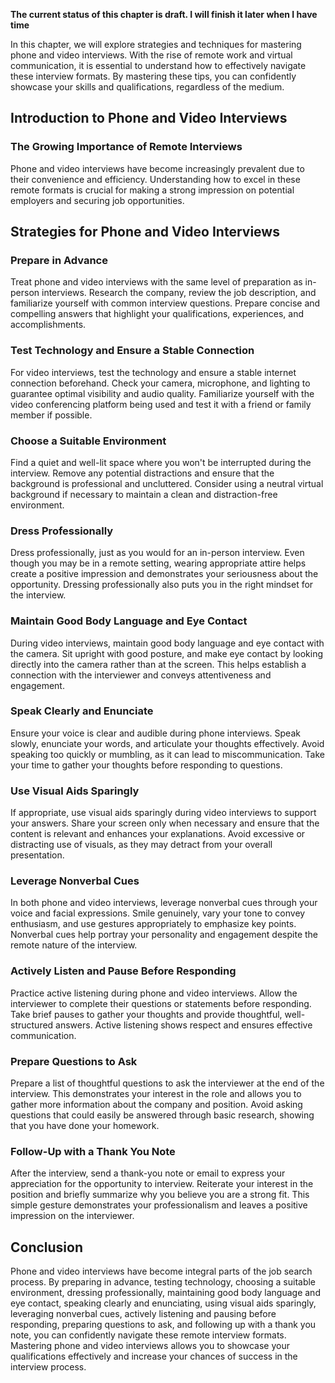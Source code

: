 **The current status of this chapter is draft. I will finish it later when I have time**

In this chapter, we will explore strategies and techniques for mastering phone and video interviews. With the rise of remote work and virtual communication, it is essential to understand how to effectively navigate these interview formats. By mastering these tips, you can confidently showcase your skills and qualifications, regardless of the medium.

Introduction to Phone and Video Interviews
------------------------------------------

### The Growing Importance of Remote Interviews

Phone and video interviews have become increasingly prevalent due to their convenience and efficiency. Understanding how to excel in these remote formats is crucial for making a strong impression on potential employers and securing job opportunities.

Strategies for Phone and Video Interviews
-----------------------------------------

### Prepare in Advance

Treat phone and video interviews with the same level of preparation as in-person interviews. Research the company, review the job description, and familiarize yourself with common interview questions. Prepare concise and compelling answers that highlight your qualifications, experiences, and accomplishments.

### Test Technology and Ensure a Stable Connection

For video interviews, test the technology and ensure a stable internet connection beforehand. Check your camera, microphone, and lighting to guarantee optimal visibility and audio quality. Familiarize yourself with the video conferencing platform being used and test it with a friend or family member if possible.

### Choose a Suitable Environment

Find a quiet and well-lit space where you won't be interrupted during the interview. Remove any potential distractions and ensure that the background is professional and uncluttered. Consider using a neutral virtual background if necessary to maintain a clean and distraction-free environment.

### Dress Professionally

Dress professionally, just as you would for an in-person interview. Even though you may be in a remote setting, wearing appropriate attire helps create a positive impression and demonstrates your seriousness about the opportunity. Dressing professionally also puts you in the right mindset for the interview.

### Maintain Good Body Language and Eye Contact

During video interviews, maintain good body language and eye contact with the camera. Sit upright with good posture, and make eye contact by looking directly into the camera rather than at the screen. This helps establish a connection with the interviewer and conveys attentiveness and engagement.

### Speak Clearly and Enunciate

Ensure your voice is clear and audible during phone interviews. Speak slowly, enunciate your words, and articulate your thoughts effectively. Avoid speaking too quickly or mumbling, as it can lead to miscommunication. Take your time to gather your thoughts before responding to questions.

### Use Visual Aids Sparingly

If appropriate, use visual aids sparingly during video interviews to support your answers. Share your screen only when necessary and ensure that the content is relevant and enhances your explanations. Avoid excessive or distracting use of visuals, as they may detract from your overall presentation.

### Leverage Nonverbal Cues

In both phone and video interviews, leverage nonverbal cues through your voice and facial expressions. Smile genuinely, vary your tone to convey enthusiasm, and use gestures appropriately to emphasize key points. Nonverbal cues help portray your personality and engagement despite the remote nature of the interview.

### Actively Listen and Pause Before Responding

Practice active listening during phone and video interviews. Allow the interviewer to complete their questions or statements before responding. Take brief pauses to gather your thoughts and provide thoughtful, well-structured answers. Active listening shows respect and ensures effective communication.

### Prepare Questions to Ask

Prepare a list of thoughtful questions to ask the interviewer at the end of the interview. This demonstrates your interest in the role and allows you to gather more information about the company and position. Avoid asking questions that could easily be answered through basic research, showing that you have done your homework.

### Follow-Up with a Thank You Note

After the interview, send a thank-you note or email to express your appreciation for the opportunity to interview. Reiterate your interest in the position and briefly summarize why you believe you are a strong fit. This simple gesture demonstrates your professionalism and leaves a positive impression on the interviewer.

Conclusion
----------

Phone and video interviews have become integral parts of the job search process. By preparing in advance, testing technology, choosing a suitable environment, dressing professionally, maintaining good body language and eye contact, speaking clearly and enunciating, using visual aids sparingly, leveraging nonverbal cues, actively listening and pausing before responding, preparing questions to ask, and following up with a thank you note, you can confidently navigate these remote interview formats. Mastering phone and video interviews allows you to showcase your qualifications effectively and increase your chances of success in the interview process.
